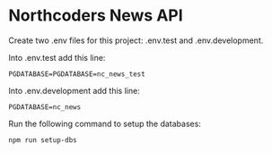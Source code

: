 # Northcoders News API

Create two .env files for this project: .env.test and .env.development.  
  
Into .env.test add this line:  
```
PGDATABASE=PGDATABASE=nc_news_test
```

Into .env.development add this line:  
```
PGDATABASE=nc_news
```
  

Run the following command to setup the databases:
```
npm run setup-dbs
```